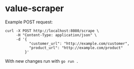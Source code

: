 # value-scraper

Example POST request: 

```
curl -X POST http://localhost:8080/scrape \
     -H "Content-Type: application/json" \
     -d '{
           "customer_url": "http://example.com/customer",
           "product_url": "http://example.com/product"
         }'
```


With new changes run with ```go run .```